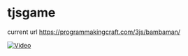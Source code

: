 # tjsgame

current url https://programmakingcraft.com/3js/bambaman/

[![Video](https://img.youtube.com/vi/LwYaVeQ3_Ww/0.jpg)](https://www.youtube.com/shorts/LwYaVeQ3_Ww)

